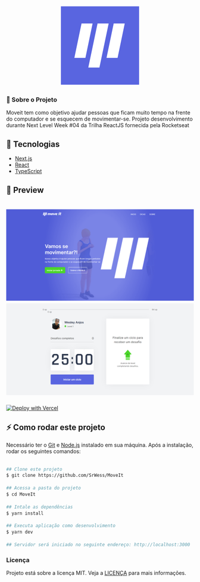 <h1 align="center">
  <img alt="Move.it" title="Move.it" src=".github/icon.svg" />
</h1>

### :rocket: Sobre o Projeto
Moveit tem como objetivo ajudar pessoas que ficam muito tempo na frente do computador e se esquecem de movimentar-se.
Projeto desenvolvimento durante Next Level Week #04 da Trilha ReactJS fornecida pela Rocketseat

## 🧪 Tecnologias 
- [Next.js](https://nextjs.org/)
- [React](https://reactjs.org)
- [TypeScript](https://www.typescriptlang.org/)

## :eyes: Preview
<h1 align="center">
  <img alt="Move.it" title="Move.it" src=".github/home.png" />
  <img alt="Move.it" title="Move.it" src=".github/project.png" />
</h1>

[![Deploy with Vercel](https://vercel.com/button)](https://move-it-ruby-one.vercel.app/)

## ⚡ Como rodar este projeto
Necessário ter o [Git](https://git-scm.com/) e [Node.js](https://nodejs.org/en/) instalado em sua máquina. Após a instalação, rodar os seguintes comandos:

```bash

## Clone este projeto
$ git clone https://github.com/SrWess/MoveIt

## Acessa a pasta do projeto 
$ cd MoveIt

## Intale as dependências
$ yarn install

## Executa aplicação como desenvolvimento
$ yarn dev

## Servidor será iniciado no seguinte endereço: http://localhost:3000

```

### Licença
Projeto está sobre a licença MIT. Veja a [LICENÇA](https://github.com/SrWess/MoveIt/blob/main/LICENSE) para mais informações.